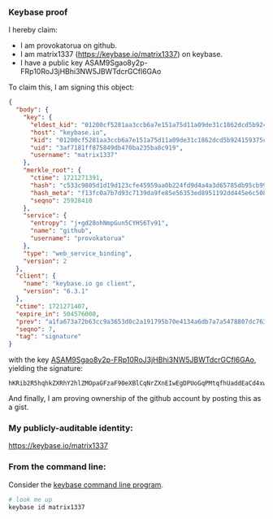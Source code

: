 ### Keybase proof

I hereby claim:

  * I am provokatorua on github.
  * I am matrix1337 (https://keybase.io/matrix1337) on keybase.
  * I have a public key ASAM9Sgao8y2p-FRp10RoJ3jHBhi3NW5JBWTdcrGCfl6GAo

To claim this, I am signing this object:

```json
{
  "body": {
    "key": {
      "eldest_kid": "01200cf5281aa3ccb6a7e151a75d11a09de31c1862dcd5b924159375cac609f97a180a",
      "host": "keybase.io",
      "kid": "01200cf5281aa3ccb6a7e151a75d11a09de31c1862dcd5b924159375cac609f97a180a",
      "uid": "3af7181ff875849db470ba235ba8c919",
      "username": "matrix1337"
    },
    "merkle_root": {
      "ctime": 1721271391,
      "hash": "c533c9805d1d19d123cfe45959aa0b224fd9d4a4a3d65785db95cb99c88aa027f8ef2cb4457586aa24169ca333567ced7d6b4427e1e55a81d779b84064506ea4",
      "hash_meta": "f13fc0a7b7d93c7139da9fe85e56353ed8951192dd445e6c508d9d4c7a952188",
      "seqno": 25928410
    },
    "service": {
      "entropy": "j+gd28ohNmpGun5CYHS6Tv91",
      "name": "github",
      "username": "provokatorua"
    },
    "type": "web_service_binding",
    "version": 2
  },
  "client": {
    "name": "keybase.io go client",
    "version": "6.3.1"
  },
  "ctime": 1721271407,
  "expire_in": 504576000,
  "prev": "a1fa673a72b63cc9a3653d0c2a191795b70e4134a6db7a7a5478807dc7632ac7",
  "seqno": 7,
  "tag": "signature"
}
```

with the key [ASAM9Sgao8y2p-FRp10RoJ3jHBhi3NW5JBWTdcrGCfl6GAo](https://keybase.io/matrix1337), yielding the signature:

```
hKRib2R5hqhkZXRhY2hlZMOpaGFzaF90eXBlCqNrZXnEIwEgDPUoGqPMtqfhUaddEaCd4xwYYtzVuSQVk3XKxgn5ehgKp3BheWxvYWTESpcCB8QgofpnOnK2PMmjZT0MKhkXlbcOQTSm23p6VHiAfcdjKsfEIDAA0r3Q7/yt7RZfgzyYLynrqvE7aiC03IaFyzZD8WUEAgHCo3NpZ8RAwXS01aroM9oo+5OlZR2NTtadCX++1TtTn1Y3JM66Tuz8lEgegqlW1306wFcW72kvEYDTHbjvBRQA/v59mZEeAKhzaWdfdHlwZSCkaGFzaIKkdHlwZQildmFsdWXEIKfZcOK2x8JH6CH7INTDSgVV02vFi2MHzVQ48OO+bdbQo3RhZ80CAqd2ZXJzaW9uAQ==

```

And finally, I am proving ownership of the github account by posting this as a gist.

### My publicly-auditable identity:

https://keybase.io/matrix1337

### From the command line:

Consider the [keybase command line program](https://keybase.io/download).

```bash
# look me up
keybase id matrix1337
```
